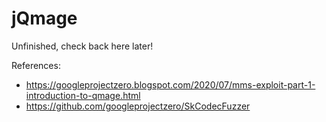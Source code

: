 # jQmage

Unfinished, check back here later!

References:
- https://googleprojectzero.blogspot.com/2020/07/mms-exploit-part-1-introduction-to-qmage.html
- https://github.com/googleprojectzero/SkCodecFuzzer

